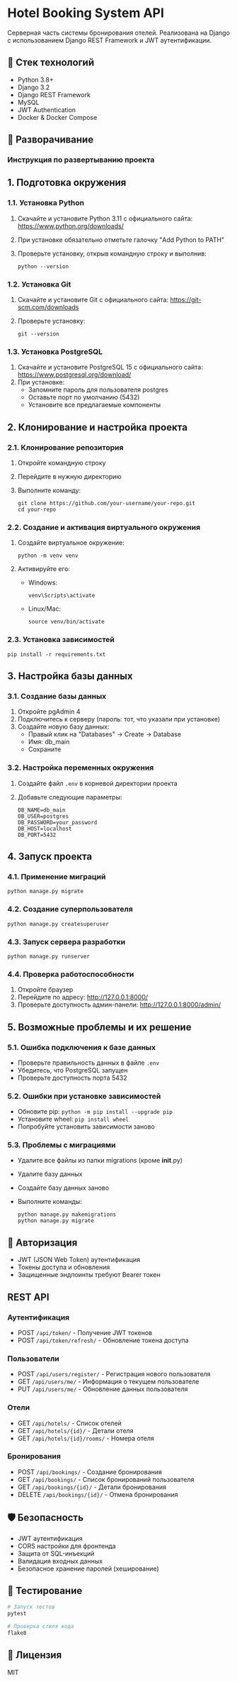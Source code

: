 # Hotel Booking System API

Серверная часть системы бронирования отелей. Реализована на Django с использованием Django REST Framework и JWT аутентификации.

## 🧱 Стек технологий

- Python 3.8+
- Django 3.2
- Django REST Framework
- MySQL
- JWT Authentication
- Docker & Docker Compose

## 🚀 Разворачивание

### Инструкция по развертыванию проекта

## 1. Подготовка окружения

### 1.1. Установка Python

1. Скачайте и установите Python 3.11 с официального сайта: <https://www.python.org/downloads/>
2. При установке обязательно отметьте галочку "Add Python to PATH"
3. Проверьте установку, открыв командную строку и выполнив:

   ```
   python --version
   ```

### 1.2. Установка Git

1. Скачайте и установите Git с официального сайта: <https://git-scm.com/downloads>
2. Проверьте установку:

   ```
   git --version
   ```

### 1.3. Установка PostgreSQL

1. Скачайте и установите PostgreSQL 15 с официального сайта: <https://www.postgresql.org/download/>
2. При установке:
   - Запомните пароль для пользователя postgres
   - Оставьте порт по умолчанию (5432)
   - Установите все предлагаемые компоненты

## 2. Клонирование и настройка проекта

### 2.1. Клонирование репозитория

1. Откройте командную строку
2. Перейдите в нужную директорию
3. Выполните команду:

   ```
   git clone https://github.com/your-username/your-repo.git
   cd your-repo
   ```

### 2.2. Создание и активация виртуального окружения

1. Создайте виртуальное окружение:

   ```
   python -m venv venv
   ```

2. Активируйте его:
   - Windows:

     ```
     venv\Scripts\activate
     ```

   - Linux/Mac:

     ```
     source venv/bin/activate
     ```

### 2.3. Установка зависимостей

```
pip install -r requirements.txt
```

## 3. Настройка базы данных

### 3.1. Создание базы данных

1. Откройте pgAdmin 4
2. Подключитесь к серверу (пароль: тот, что указали при установке)
3. Создайте новую базу данных:
   - Правый клик на "Databases" → Create → Database
   - Имя: db_main
   - Сохраните

### 3.2. Настройка переменных окружения

1. Создайте файл `.env` в корневой директории проекта
2. Добавьте следующие параметры:

   ```
   DB_NAME=db_main
   DB_USER=postgres
   DB_PASSWORD=your_password
   DB_HOST=localhost
   DB_PORT=5432
   ```

## 4. Запуск проекта

### 4.1. Применение миграций

```
python manage.py migrate
```

### 4.2. Создание суперпользователя

```
python manage.py createsuperuser
```

### 4.3. Запуск сервера разработки

```
python manage.py runserver
```

### 4.4. Проверка работоспособности

1. Откройте браузер
2. Перейдите по адресу: <http://127.0.0.1:8000/>
3. Проверьте доступность админ-панели: <http://127.0.0.1:8000/admin/>

## 5. Возможные проблемы и их решение

### 5.1. Ошибка подключения к базе данных

- Проверьте правильность данных в файле `.env`
- Убедитесь, что PostgreSQL запущен
- Проверьте доступность порта 5432

### 5.2. Ошибки при установке зависимостей

- Обновите pip: `python -m pip install --upgrade pip`
- Установите wheel: `pip install wheel`
- Попробуйте установить зависимости заново

### 5.3. Проблемы с миграциями

- Удалите все файлы из папки migrations (кроме __init__.py)
- Удалите базу данных
- Создайте базу данных заново
- Выполните команды:

  ```
  python manage.py makemigrations
  python manage.py migrate
  ```

## 🔐 Авторизация

- JWT (JSON Web Token) аутентификация
- Токены доступа и обновления
- Защищенные эндпоинты требуют Bearer токен

## REST API

### Аутентификация

- POST `/api/token/` - Получение JWT токенов
- POST `/api/token/refresh/` - Обновление токена доступа

### Пользователи

- POST `/api/users/register/` - Регистрация нового пользователя
- GET `/api/users/me/` - Информация о текущем пользователе
- PUT `/api/users/me/` - Обновление данных пользователя

### Отели

- GET `/api/hotels/` - Список отелей
- GET `/api/hotels/{id}/` - Детали отеля
- GET `/api/hotels/{id}/rooms/` - Номера отеля

### Бронирования

- POST `/api/bookings/` - Создание бронирования
- GET `/api/bookings/` - Список бронирований пользователя
- GET `/api/bookings/{id}/` - Детали бронирования
- DELETE `/api/bookings/{id}/` - Отмена бронирования

## 🛡️ Безопасность

- JWT аутентификация
- CORS настройки для фронтенда
- Защита от SQL-инъекций
- Валидация входных данных
- Безопасное хранение паролей (хеширование)

## 🧪 Тестирование

```bash
# Запуск тестов
pytest

# Проверка стиля кода
flake8
```

## 📝 Лицензия

MIT
